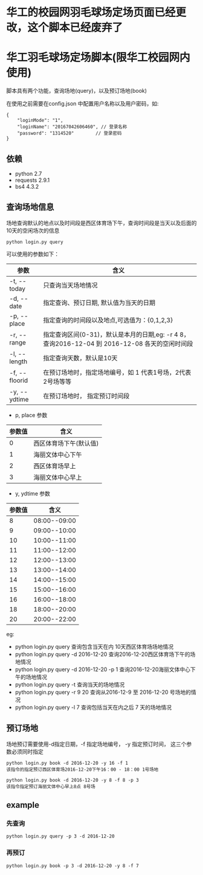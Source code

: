 # 华工的校园网羽毛球场定场页面已经更改，这个脚本已经废弃了


# 华工羽毛球场定场脚本(限华工校园网内使用)
脚本具有两个功能，查询场地(query)，以及预订场地(book)

在使用之前需要在config.json 中配置用户名称以及用户密码，如:

    {
        "loginMode": "1",
        "loginName": "20167042606460", // 登录名称
        "password": "1314520"        // 登录密码
    }


## 依赖
* python 2.7
* requests 2.9.1
* bs4 4.3.2

## 查询场地信息
场地查询默认的地点以及时间段是西区体育场下午，查询时间段是当天以及后面的10天的空闲场次的信息

    python login.py query

可以使用的参数如下：

|参数|含义|
|---|---|
|-t, --today| 只查询当天场地情况|
|-d, --date| 指定查询、预订日期, 默认值为当天的日期|
|-p, --place| 指定查询的时间段以及地点,可选值为：{0,1,2,3}|
|-r, --range | 指定查询区间(0-31)，默认是本月的日期,eg: -r 4 8， 查询2016-12-04 到 2016-12-08 各天的空闲时间段|
|-l, --length| 指定查询天数，默认是10天|
|-f, --floorid| 在预订场地时，指定场地编号，如 1 代表1号场，2代表2号场等等|
|-y, --ydtime| 在预订场地时， 指定预订时间段|


* p, place 参数

|参数值|含义|
|---|---|
|0|西区体育场下午(默认值)|
|1|海丽文体中心下午|
|2|西区体育场早上|
|3|海丽文体中心早上|

* y, ydtime 参数

|参数值| 含义|
|---|---|
|8|08:00--09:00|
|9|09:00--10:00|
|10|10:00--11:00|
|11|11:00--12:00|
|12|12:00--13:00|
|13|13:00--14:00|
|14|14:00--15:00|
|15|15:00--16:00|
|16|16:00--18:00|
|18|18:00--20:00|
|20|20:00--22:00|

eg:
* python login.py query 
	查询包含当天在内 10天西区体育场场地情况
* python login.py query -d 2016-12-20
	查询2016-12-20西区体育场下午的场地情况
* python login.py query -d 2016-12-20 -p 1
	查询2016-12-20海丽文体中心下午的场地情况
* python login.py query -t
	查询当天的场地情况
* python login.py query -r 9 20
	查询从2016-12-9 至 2016-12-20 号场地的情况
* python login.py query -l 7 
	查询包括当天在内之后 7 天的场地情况

## 预订场地
场地预订需要使用-d指定日期，-f 指定场地编号， -y 指定预订时间， 这三个参数必须同时指定

	python login.py book -d 2016-12-20 -y 16 -f 1
	该指令的指定预订西区体育场2016-12-20下午16：00 - 18：00 1号场地

	python login.py book -d 2016-12-20 -y 8 -f 8 -p 3
	该指令指定预订海丽文体中心早上8点 8号场

## example
### 先查询
	
	python login.py query -p 3 -d 2016-12-20

### 再预订

	python login.py book -p 3 -d 2016-12-20 -y 8 -f 7



